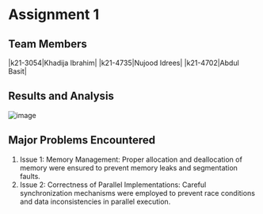 # Assignment 1
## Team Members
|k21-3054|Khadija Ibrahim|
|k21-4735|Nujood Idrees|
|k21-4702|Abdul Basit|

## Results and Analysis
![image](https://github.com/NUCES-Khi/matrixtimesvector-pdc/assets/126002605/75c7853c-bf22-449a-84df-617b9b28d503)


## Major Problems Encountered
1. Issue 1: Memory Management: Proper allocation and deallocation of memory were ensured to prevent memory leaks and segmentation faults.
3. Issue 2: Correctness of Parallel Implementations: Careful synchronization mechanisms were employed to prevent race conditions and data inconsistencies in parallel execution.
